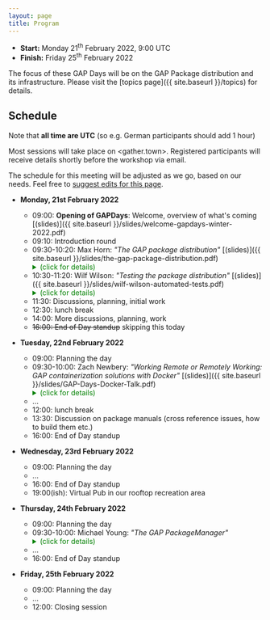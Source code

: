```yaml
---
layout: page
title: Program
---
```



* __Start:__ Monday 21<sup>th</sup> February 2022, 9:00 UTC
* __Finish:__ Friday 25<sup>th</sup> February 2022

The focus of these GAP Days will be on the GAP Package distribution
and its infrastructure.
Please visit the [topics page]({{ site.baseurl }}/topics) for details.

## Schedule
Note that **all time are UTC** (so e.g. German participants should add 1 hour)

Most sessions will take place on <gather.town>. Registered participants will
receive details shortly before the workshop via email.

The schedule for this meeting will be adjusted as we go, based on our needs.
Feel free to [suggest edits for this page](https://github.com/gapdays/gapdays2022-winter/edit/main/program.md).


- **Monday, 21st February 2022**
  - 09:00: **Opening of GAPDays**: Welcome, overview of what's coming [(slides)]({{ site.baseurl }}/slides/welcome-gapdays-winter-2022.pdf)
  - 09:10: Introduction round
  - 09:30-10:20: Max Horn: *"The GAP package distribution"*
    [(slides)]({{ site.baseurl }}/slides/the-gap-package-distribution.pdf)
    <details>
    <summary style="color: green;">(click for details)</summary>
    <blockquote><small>
    In this talk, I'll explain about the GAP package distribution: what it does,
    how it works, and how new packages are added to it. For this, the viewpoints
    of users, package authors and maintainers of the package distribution
    will be considered.
    </small></blockquote>
    </details>
  - 10:30-11:20: Wilf Wilson: *"Testing the package distribution"*
    [(slides)]({{ site.baseurl }}/slides/wilf-wilson-automated-tests.pdf)
    <details>
    <summary style="color: green;">(click for details)</summary>
    <blockquote><small>
    This talk will discuss how the package CI tests at https://github.com/gap-infra (resp. at our Jenkins) used to work / should work again.
    </small></blockquote>
    </details>
  - 11:30: Discussions, planning, initial work
  - 12:30: lunch break
  - 14:00: More discussions, planning, work
  - <s>16:00: End of Day standup</s> skipping this today

- **Tuesday, 22nd February 2022**
  - 09:00: Planning the day
  - 09:30-10:00: Zach Newbery: *"Working Remote or Remotely Working: GAP containerization solutions with Docker"*
    [(slides)]({{ site.baseurl }}/slides/GAP-Days-Docker-Talk.pdf)
    <details>
    <summary style="color: green;">(click for details)</summary>
    <blockquote><small>
    This talk aims to provide a brief overview of what containerization
    is, and the types of advantages one can gain from using it. We'll
    discuss how to use GAP's Docker images, create/upload your own
    images, and collaborate on programs through Docker containers on
    Deepnote.
    </small></blockquote>
    </details>
  - ...
  - 12:00: lunch break
  - 13:30: Discussion on package manuals (cross reference issues, how to build them etc.)
  - 16:00: End of Day standup
- **Wednesday, 23rd February 2022**
  - 09:00: Planning the day
  - ...
  - 16:00: End of Day standup
  - 19:00(ish): Virtual Pub in our rooftop recreation area
- **Thursday, 24th February 2022**
  - 09:00: Planning the day
  - 09:30-10:00: Michael Young: *"The GAP PackageManager"*
    <details>
    <summary style="color: green;">(click for details)</summary>
    <blockquote><small>
    Packages are an important part of the GAP ecosystem, but the process of
    installing and updating packages has long been manual and laborious, with
    significant technical knowledge required.  This has the potential to put
    off newcomers, and makes it harder to share our code.  Since 2018, a
    package management system has been in development, in the form of a GAP
    package called PackageManager.  This reached some level of maturity with a
    1.0 release in 2020, and is used regularly by at least some people, but it
    still lacks many features that might be desirable.  In this talk, we will
    consider what PackageManager does, what it doesn't do, and what its future
    should look like.
    </small></blockquote>
    </details>
  - ...
  - 16:00: End of Day standup
- **Friday, 25th February 2022**
  - 09:00: Planning the day
  - ...
  - 12:00: Closing session
